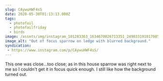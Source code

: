 ```yaml
---
slug: CAywuHWF4sS
date: 2020-05-30T01:13:13.000Z
tags: 
  - photofail
  - photofailfriday
  - birds
image: /assets/img/instagram_101283363_1634670026713351_2498331910179852685_n_17845759556148735.jpg
image_alt: "Out of focus sparrow on ledge with blurred background."
syndication:
 - https://www.instagram.com/p/CAywuHWF4sS/
---
```


This one was close...too close; as in this house sparrow was right next to me so I couldn't get it in focus quick enough. I still like how the background turned out.
